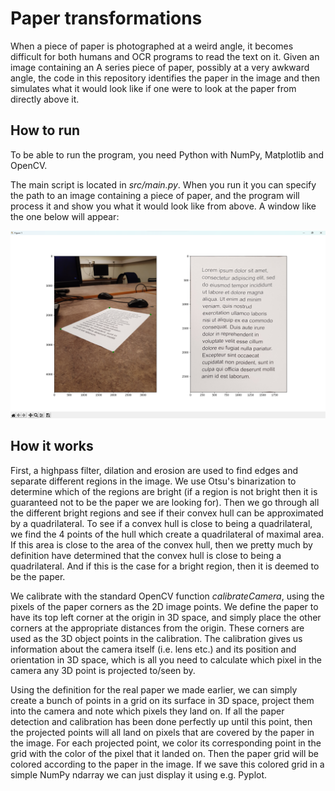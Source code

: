 # Paper transformations

When a piece of paper is photographed at a weird angle, it becomes difficult for both humans and OCR programs to read the text on it. Given an image containing an A series piece of paper, possibly at a very awkward angle, the code in this repository identifies the paper in the image and then simulates what it would look like if one were to look at the paper from directly above it.


## How to run
To be able to run the program, you need Python with NumPy, Matplotlib and OpenCV. 

The main script is located in *src/main.py*. When you run it you can specify the path to an image containing a piece of paper, and the program will process it and show you what it would look like from above. A window like the one below will appear:

<img src="example_usecase.png" width="640" alt="Example usecase">


## How it works
First, a highpass filter, dilation and erosion are used to find edges and separate different regions in the image. We use Otsu's binarization to determine which of the regions are bright (if a region is not bright then it is guaranteed not to be the paper we are looking for). Then we go through all the different bright regions and see if their convex hull can be approximated by a quadrilateral. To see if a convex hull is close to being a quadrilateral, we find the 4 points of the hull which create a quadrilateral of maximal area. If this area is close to the area of the convex hull, then we pretty much by definition have determined that the convex hull is close to being a quadrilateral. And if this is the case for a bright region, then it is deemed to be the paper.

We calibrate with the standard OpenCV function *calibrateCamera*, using the pixels of the paper corners as the 2D image points. We define the paper to have its top left corner at the origin in 3D space, and simply place the other corners at the appropriate distances from the origin. These corners are used as the 3D object points in the calibration. The calibration gives us information about the camera itself (i.e. lens etc.) and its position and orientation in 3D space, which is all you need to calculate which pixel in the camera any 3D point is projected to/seen by. 

Using the definition for the real paper we made earlier, we can simply create a bunch of points in a grid on its surface in 3D space, project them into the camera and note which pixels they land on. If all the paper detection and calibration has been done perfectly up until this point, then the projected points will all land on pixels that are covered by the paper in the image. For each projected point, we color its corresponding point in the grid with the color of the pixel that it landed on. Then the paper grid will be colored according to the paper in the image. If we save this colored grid in a simple NumPy ndarray we can just display it using e.g. Pyplot.